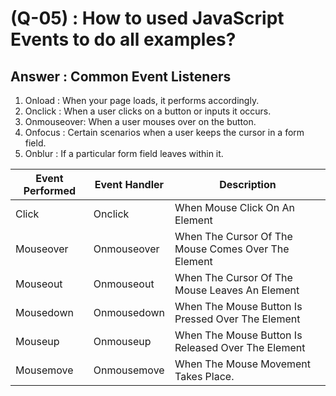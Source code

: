 # (Q-05) : How to used JavaScript Events to do all examples?

## Answer : Common Event Listeners

   1. Onload     : When your page loads, it performs accordingly.
   2. Onclick    : When a user clicks on a button or inputs it occurs.
   3. Onmouseover: When a user mouses over on the button.
   4. Onfocus    : Certain scenarios when a user keeps the cursor in a form field.
   5. Onblur     : If a particular form field leaves within it.

 | Event Performed | Event Handler | Description                                         |
 | --------------- | ------------- | --------------------------------------------------- |
 | Click           | Onclick       | When Mouse Click On An Element                      |
 | Mouseover       | Onmouseover   | When The Cursor Of The Mouse Comes Over The Element |
 | Mouseout        | Onmouseout    | When The Cursor Of The Mouse Leaves An Element      |
 | Mousedown       | Onmousedown   | When The Mouse Button Is Pressed Over The Element   |
 | Mouseup         | Onmouseup     | When The Mouse Button Is Released Over The Element  |
 | Mousemove       | Onmousemove   | When The Mouse Movement Takes Place.                |
